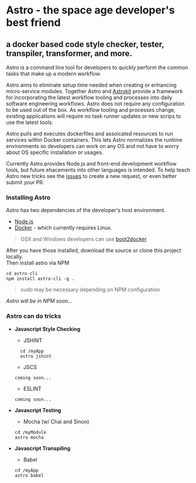 # Astro - the space age developer's best friend

## a docker based code style checker, tester, transpiler, transformer, and more.

Astro is a command line tool for developers to quickly perform the common tasks that make up a modern workflow. 

Astro aims to eliminate setup time needed when creating or enhancing micro-service modules. Together Astro and [Astrokit](https://registry.hub.docker.com/u/mikefielden/astrokit/) provide a framework for incorporating the latest workflow tooling and processes into daily software engineering workflows.  Astro does not require any configuration to be used out of the box. As workflow tooling and processes change, existing applications will require no task runner updates or new scrips to use the latest tools.

Astro pulls and executes dockerfiles and assoicated resources to run services within Docker containers.  This lets Astro normalizes the runtime environments so developers can work on any OS and not have to worry about OS specific installation or usages.


Currently Astro provides Node.js and front-end development workflow tools, but future ehacements into other languages is intended.  To help teach Astro new tricks see the [issues](https://github.com/CollinEstes/astro-cli/issues) to create a new request, or even better submit your PR.


### Installing Astro

Astro has two dependencies of the developer's host environment.

  + [Node.js](https://nodejs.org/)
  + [Docker](https://docs.docker.com/) - which currently requires Linux.  

  > OSX and Windows developers can use [boot2docker](http://boot2docker.io/)
  
  After you have those installed, download the source or clone this project locally.  
  Then install astro via NPM
  
  ```
  cd astro-cli
  npm install astro-cli -g .
  ```
  > *sudo* may be necessary depending on NPM configuration
  
  *Astro will be in NPM soon...*
  

### Astro can do tricks

  + **Javascript Style Checking**
    - JSHINT
    ```
      cd /myApp
      astro jshint
    ```
    - JSCS
    ```
    coming soon...
    ```
    - ESLINT
    ```
    coming soon...
    ```
  + **Javascript Testing**
    - Mocha (w/ Chai and Sinon)
    ```
    cd /myModule
    astro mocha
    ```
    
  + **Javascript Transpiling**
    - Babel
    ```
    cd /myApp
    astro babel
    ```
  







